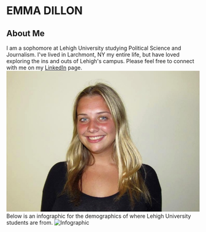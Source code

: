 # EMMA DILLON
## About Me
I am a sophomore at Lehigh University studying Political Science and Journalism. I've lived in Larchmont, NY my entire life, but have loved exploring the ins and outs of Lehigh's campus. Please feel free to connect with me on my [LinkedIn](https://www.linkedin.com/in/emmadillon98/) page. 
![Emma](https://github.com/emma-dillon/emma-dillon.github.io/blob/master/13978330_617525525076189_670056409_o%20(1).jpg?raw=true)
Below is an infographic for the demographics of where Lehigh University students are from.
![Infographic](https://www.canva.com/design/DACt5Anfjqo/M9neFXIvhZRL161aMMF_aQ/view?utm_content=DACt5Anfjqo&utm_campaign=designshare&utm_medium=link&utm_source=sharebutton)
